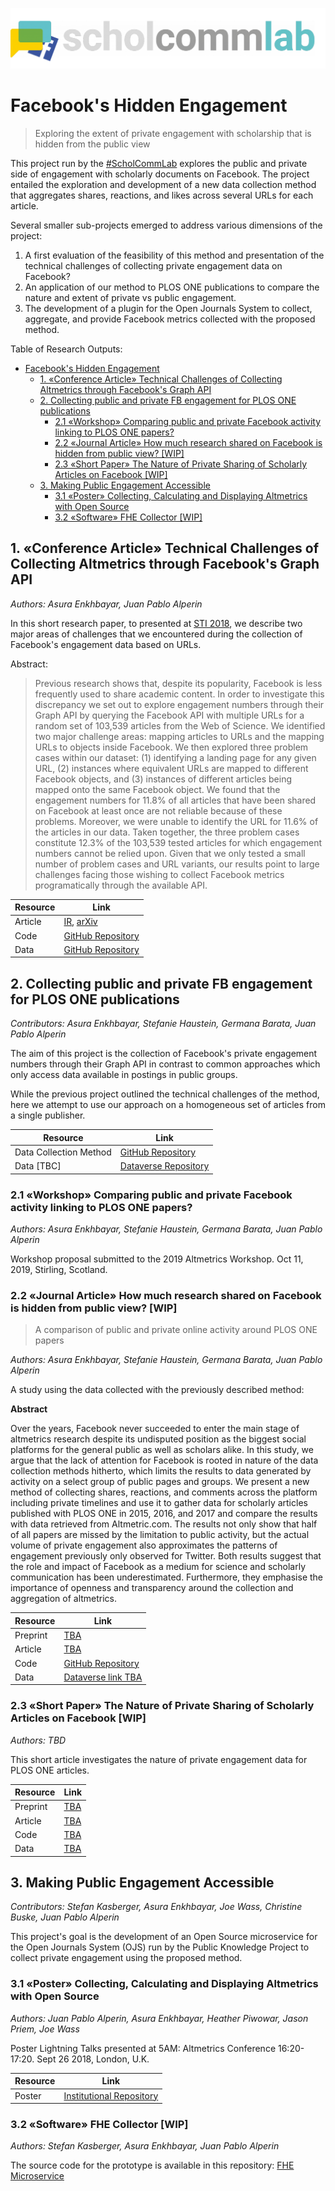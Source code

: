 ![fhe](/assets/fhe.png)

# Facebook's Hidden Engagement

> Exploring the extent of private engagement with scholarship that is hidden from the public view

This project run by the [\#ScholCommLab](scholcommlab.ca) explores the public and private side of engagement with scholarly documents on Facebook. The project entailed the exploration and development of a new data collection method that aggregates shares, reactions, and likes across several URLs for each article.

Several smaller sub-projects emerged to address various dimensions of the project:

1. A first evaluation of the feasibility of this method and presentation of the technical challenges of collecting private engagement data on Facebook?
2. An application of our method to PLOS ONE publications to compare the nature and extent of private vs public engagement.
3. The development of a plugin for the Open Journals System to collect, aggregate, and provide Facebook metrics collected with the proposed method.

Table of Research Outputs:

- [Facebook's Hidden Engagement](#facebooks-hidden-engagement)
  - [1. «Conference Article» Technical Challenges of Collecting Altmetrics through Facebook's Graph API](#1-%c2%abconference-article%c2%bb-technical-challenges-of-collecting-altmetrics-through-facebooks-graph-api)
  - [2. Collecting public and private FB engagement for PLOS ONE publications](#2-collecting-public-and-private-fb-engagement-for-plos-one-publications)
    - [2.1 «Workshop» Comparing public and private Facebook activity linking to PLOS ONE papers?](#21-%c2%abworkshop%c2%bb-comparing-public-and-private-facebook-activity-linking-to-plos-one-papers)
    - [2.2 «Journal Article» How much research shared on Facebook is hidden from public view? [WIP]](#22-%c2%abjournal-article%c2%bb-how-much-research-shared-on-facebook-is-hidden-from-public-view-wip)
    - [2.3 «Short Paper» The Nature of Private Sharing of Scholarly Articles on Facebook [WIP]](#23-%c2%abshort-paper%c2%bb-the-nature-of-private-sharing-of-scholarly-articles-on-facebook-wip)
  - [3. Making Public Engagement Accessible](#3-making-public-engagement-accessible)
    - [3.1 «Poster» Collecting, Calculating and Displaying Altmetrics with Open Source](#31-%c2%abposter%c2%bb-collecting-calculating-and-displaying-altmetrics-with-open-source)
    - [3.2 «Software» FHE Collector [WIP]](#32-%c2%absoftware%c2%bb-fhe-collector-wip)

## 1. «Conference Article» Technical Challenges of Collecting Altmetrics through Facebook's Graph API

*Authors: Asura Enkhbayar, Juan Pablo Alperin*

In this short research paper, to presented at [STI 2018](http://sti2018.cwts.nl/), we describe two major areas of challenges that we encountered during the collection of Facebook's engagement data based on URLs.

Abstract:

> Previous research shows that, despite its popularity, Facebook is less frequently used to share academic content. In order to investigate this discrepancy we set out to explore engagement numbers through their Graph API by querying the Facebook API with multiple URLs for a random set of 103,539 articles from the Web of Science. We identified two major challenge areas: mapping articles to URLs and the mapping URLs to objects inside Facebook. We then explored three problem cases within our dataset: (1) identifying a landing page for any given URL, (2) instances where equivalent URLs are mapped to different Facebook objects, and (3) instances of different articles being mapped onto the same Facebook object. We found that the engagement numbers for 11.8% of all articles that have been shared on Facebook at least once are not reliable because of these problems. Moreover, we were unable to identify the URL for 11.6% of the articles in our data. Taken together, the three problem cases constitute 12.3% of the 103,539 tested articles for which engagement numbers cannot be relied upon. Given that we only tested a small number of problem cases and URL variants, our results point to large challenges facing those wishing to collect Facebook metrics programatically through the available API.

| Resource | Link |
|-|-|
| Article | [IR](https://openaccess.leidenuniv.nl/handle/1887/65189), [arXiv](https://arxiv.org/abs/1809.01194) |
| Code | [GitHub Repository](https://github.com/ScholCommLab/fhe-technical-challenges)|
| Data | [GitHub Repository](https://github.com/ScholCommLab/fhe-technical-challenges) |

<!-- [![DOI](https://zenodo.org/badge/125935481.svg)](https://zenodo.org/badge/latestdoi/125935481) -->

## 2. Collecting public and private FB engagement for PLOS ONE publications

*Contributors: Asura Enkhbayar, Stefanie Haustein, Germana Barata, Juan Pablo Alperin*

The aim of this project is the collection of Facebook's private engagement numbers through their Graph API in contrast to common approaches which only access data available in postings in public groups.

While the previous project outlined the technical challenges of the method, here we attempt to use our approach on a homogeneous set of articles from a single publisher.

| Resource | Link |
|-|-|
| Data Collection Method | [GitHub Repository](https://github.com/ScholCommLab/fhe-plos)|
| Data [TBC] | [Dataverse Repository]() |

### 2.1 «Workshop» Comparing public and private Facebook activity linking to PLOS ONE papers?

*Authors: Asura Enkhbayar, Stefanie Haustein, Germana Barata, Juan Pablo Alperin*

Workshop proposal submitted to the 2019 Altmetrics Workshop. Oct 11, 2019, Stirling, Scotland.

### 2.2 «Journal Article» How much research shared on Facebook is hidden from public view? [WIP]
> A comparison of public and private online activity around PLOS ONE papers

*Authors: Asura Enkhbayar, Stefanie Haustein, Germana Barata, Juan Pablo Alperin*

A study using the data collected with the previously described method:

**Abstract**

Over the years, Facebook never succeeded to enter the main stage of altmetrics research despite its undisputed position as the biggest social platforms for the general public as well as scholars alike. In this study, we argue that the lack of attention for Facebook is rooted in nature of the data collection methods hitherto, which limits the results to data generated by activity on a select group of public pages and groups. We present a new method of collecting shares, reactions, and comments across the platform including private timelines and use it to gather data for scholarly articles published with PLOS ONE in 2015, 2016, and 2017 and compare the results with data retrieved from Altmetric.com. The results not only show that half of all papers are missed by the limitation to public activity, but the actual volume of private engagement also approximates the patterns of engagement previously only observed for Twitter. Both results suggest that the role and impact of Facebook as a medium for science and scholarly communication has been underestimated. Furthermore, they emphasise the importance of openness and transparency around the collection and aggregation of altmetrics.

| Resource | Link |
|-|-|
| Preprint | [TBA]() |
| Article | [TBA]() |
| Code | [GitHub Repository](https://github.com/ScholCommLab/fhe-plos-paper)|
| Data | [Dataverse link TBA]() |

### 2.3 «Short Paper» The Nature of Private Sharing of Scholarly Articles on Facebook [WIP]

*Authors: TBD*

This short article investigates the nature of private engagement data for PLOS ONE articles.

| Resource | Link |
|-|-|
| Preprint | [TBA]() |
| Article | [TBA]() |
| Code | [TBA]()|
| Data | [TBA]() |

## 3. Making Public Engagement Accessible

*Contributors: Stefan Kasberger, Asura Enkhbayar, Joe Wass, Christine Buske, Juan Pablo Alperin*

This project's goal is the development of an Open Source microservice for the Open Journals System (OJS) run by the Public Knowledge Project to collect private engagement using the proposed method.

### 3.1 «Poster» Collecting, Calculating and Displaying Altmetrics with Open Source

*Authors: Juan Pablo Alperin, Asura Enkhbayar, Heather Piwowar, Jason Priem, Joe Wass*

Poster Lightning Talks presented at 5AM: Altmetrics Conference 16:20-17:20. Sept 26 2018, London, U.K.

| Resource | Link |
|-|-|
| Poster | [Institutional Repository](http://summit.sfu.ca/item/18390) |

### 3.2 «Software» FHE Collector [WIP]

*Authors: Stefan Kasberger, Asura Enkhbayar, Juan Pablo Alperin*

The source code for the prototype is available in this repository: [FHE Microservice](https://github.com/ScholCommLab/fhe-collector)

